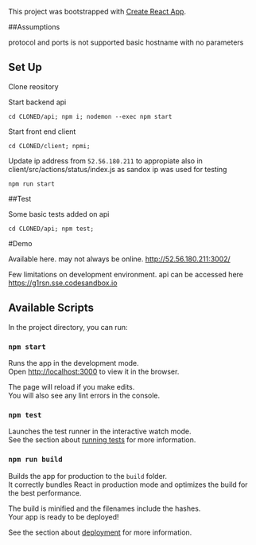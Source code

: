This project was bootstrapped with [Create React App](https://github.com/facebook/create-react-app).

##Assumptions

protocol and ports is not supported
basic hostname with no parameters



## Set Up

Clone reository

Start backend api

`cd CLONED/api; npm i; nodemon --exec npm start`

Start front end client

`cd CLONED/client; npmi;`

Update ip address from `52.56.180.211` to appropiate also in client/src/actions/status/index.js as sandox ip was used for testing

`npm run start`


##Test

Some basic tests added on api

`cd CLONED/api; npm test;`

#Demo 

Available here. may not always be online. http://52.56.180.211:3002/

Few limitations on development environment. api can be accessed here https://g1rsn.sse.codesandbox.io



## Available Scripts

In the project directory, you can run:

### `npm start`

Runs the app in the development mode.<br>
Open [http://localhost:3000](http://localhost:3000) to view it in the browser.

The page will reload if you make edits.<br>
You will also see any lint errors in the console.

### `npm test`

Launches the test runner in the interactive watch mode.<br>
See the section about [running tests](https://facebook.github.io/create-react-app/docs/running-tests) for more information.

### `npm run build`

Builds the app for production to the `build` folder.<br>
It correctly bundles React in production mode and optimizes the build for the best performance.

The build is minified and the filenames include the hashes.<br>
Your app is ready to be deployed!

See the section about [deployment](https://facebook.github.io/create-react-app/docs/deployment) for more information.


